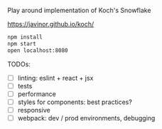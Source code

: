 Play around implementation of Koch's Snowflake

https://javinor.github.io/koch/

```bash
npm install
npm start
open localhost:8080
```

TODOs:
- [ ] linting: eslint + react + jsx
- [ ] tests
- [ ] performance
- [ ] styles for components: best practices?
- [ ] responsive
- [ ] webpack: dev / prod environments, debugging

